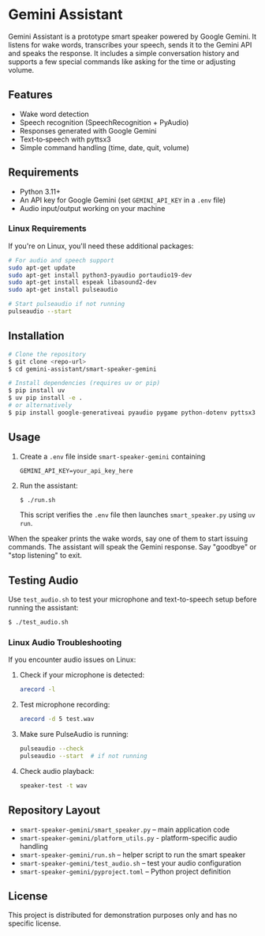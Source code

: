 # Gemini Assistant

Gemini Assistant is a prototype smart speaker powered by Google Gemini. It listens for wake words, transcribes your speech, sends it to the Gemini API and speaks the response. It includes a simple conversation history and supports a few special commands like asking for the time or adjusting volume.

## Features
- Wake word detection
- Speech recognition (SpeechRecognition + PyAudio)
- Responses generated with Google Gemini
- Text‑to‑speech with pyttsx3
- Simple command handling (time, date, quit, volume)

## Requirements
- Python 3.11+
- An API key for Google Gemini (set `GEMINI_API_KEY` in a `.env` file)
- Audio input/output working on your machine

### Linux Requirements
If you're on Linux, you'll need these additional packages:
```bash
# For audio and speech support
sudo apt-get update
sudo apt-get install python3-pyaudio portaudio19-dev
sudo apt-get install espeak libasound2-dev
sudo apt-get install pulseaudio

# Start pulseaudio if not running
pulseaudio --start
```

## Installation
```bash
# Clone the repository
$ git clone <repo-url>
$ cd gemini-assistant/smart-speaker-gemini

# Install dependencies (requires uv or pip)
$ pip install uv
$ uv pip install -e .
# or alternatively
$ pip install google-generativeai pyaudio pygame python-dotenv pyttsx3 requests speechrecognition
```

## Usage
1. Create a `.env` file inside `smart-speaker-gemini` containing
   ```
   GEMINI_API_KEY=your_api_key_here
   ```
2. Run the assistant:
   ```bash
   $ ./run.sh
   ```
   This script verifies the `.env` file then launches `smart_speaker.py` using `uv run`.

When the speaker prints the wake words, say one of them to start issuing commands. The assistant will speak the Gemini response. Say "goodbye" or "stop listening" to exit.

## Testing Audio
Use `test_audio.sh` to test your microphone and text-to-speech setup before running the assistant:
```bash
$ ./test_audio.sh
```

### Linux Audio Troubleshooting
If you encounter audio issues on Linux:

1. Check if your microphone is detected:
   ```bash
   arecord -l
   ```

2. Test microphone recording:
   ```bash
   arecord -d 5 test.wav
   ```

3. Make sure PulseAudio is running:
   ```bash
   pulseaudio --check
   pulseaudio --start  # if not running
   ```

4. Check audio playback:
   ```bash
   speaker-test -t wav
   ```

## Repository Layout
- `smart-speaker-gemini/smart_speaker.py` – main application code
- `smart-speaker-gemini/platform_utils.py` - platform-specific audio handling
- `smart-speaker-gemini/run.sh` – helper script to run the smart speaker
- `smart-speaker-gemini/test_audio.sh` – test your audio configuration
- `smart-speaker-gemini/pyproject.toml` – Python project definition

## License
This project is distributed for demonstration purposes only and has no specific license.
